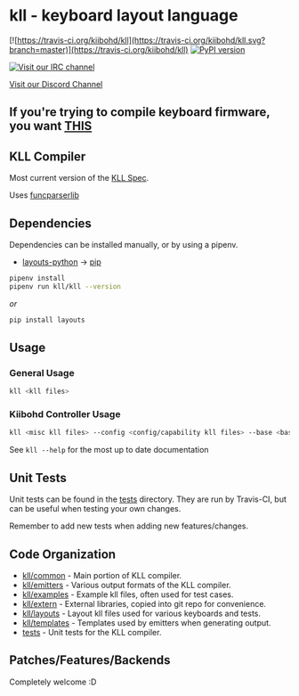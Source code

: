 # kll - keyboard layout language

[![https://travis-ci.org/kiibohd/kll](https://travis-ci.org/kiibohd/kll.svg?branch=master)](https://travis-ci.org/kiibohd/kll)
[![PyPI version](https://badge.fury.io/py/kll.svg)](https://badge.fury.io/py/kll)

[![Visit our IRC channel](https://kiwiirc.com/buttons/irc.freenode.net/input.club.png)](https://kiwiirc.com/client/irc.freenode.net/#input.club)

[Visit our Discord Channel](https://discord.gg/GACJa4f)

## If you're trying to compile keyboard firmware, you want [THIS](https://github.com/kiibohd/controller/)



## KLL Compiler

Most current version of the [KLL Spec](https://github.com/kiibohd/kll-spec).

Uses [funcparserlib](https://github.com/vlasovskikh/funcparserlib)


## Dependencies

Dependencies can be installed manually, or by using a pipenv.

* [layouts-python](https://github.com/hid-io/layouts-python) -> [pip](https://pypi.org/project/layouts/)

```bash
pipenv install
pipenv run kll/kll --version
```

*or*

```bash
pip install layouts
```


## Usage

### General Usage

```bash
kll <kll files>
```

### Kiibohd Controller Usage

```bash
kll <misc kll files> --config <config/capability kll files> --base <basemap kll files) --default <default layer kll files> --partial <partial layer 1 kll files> --partial <partial layer 2 kll files>
```

See `kll --help` for the most up to date documentation



## Unit Tests

Unit tests can be found in the [tests](tests) directory.
They are run by Travis-CI, but can be useful when testing your own changes.

Remember to add new tests when adding new features/changes.



## Code Organization

* [kll/common](kll/common) - Main portion of KLL compiler.
* [kll/emitters](kll/emitters) - Various output formats of the KLL compiler.
* [kll/examples](kll/examples) - Example kll files, often used for test cases.
* [kll/extern](kll/extern) - External libraries, copied into git repo for convenience.
* [kll/layouts](kll/layouts) - Layout kll files used for various keyboards and tests.
* [kll/templates](kll/templates) - Templates used by emitters when generating output.
* [tests](tests) - Unit tests for the KLL compiler.



## Patches/Features/Backends

Completely welcome :D
